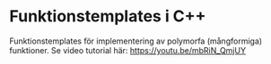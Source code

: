 # Funktionstemplates i C++
Funktionstemplates för implementering av polymorfa (mångformiga) funktioner.
Se video tutorial här:
https://youtu.be/mbRiN_QmjUY


